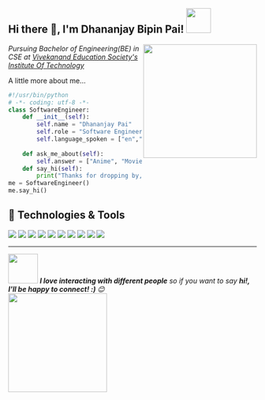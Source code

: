<h2>Hi there &#128075;, I'm Dhananjay Bipin Pai! <img src="https://bardotbrush.com/wp-content/uploads/2019/04/Untitled_Artwork-2.gif" width="50"></h2>
<img align='right' src="https://blog.commlabindia.com/wp-content/uploads/2019/07/animated-gifs-corporate-training.gif" width="230">
<p><em>Pursuing Bachelor of Engineering(BE) in CSE at <a href="https://vesit.ves.ac.in/">Vivekanand Education Society's Institute Of Technology</a>
</em></p>
 A little more about me...  

```python
#!/usr/bin/python
# -*- coding: utf-8 -*-
class SoftwareEngineer:
    def __init__(self):
        self.name = "Dhananjay Pai"
        self.role = "Software Engineer"
        self.language_spoken = ["en","hi"]
 
    def ask_me_about(self):
        self.answer = ["Anime", "Movies", "Sports", "Tech"]
    def say_hi(self):
        print("Thanks for dropping by, hope you find some of my work interesting.")
me = SoftwareEngineer()
me.say_hi()
```

## 🔧 Technologies & Tools

![](https://img.shields.io/badge/OS-Windows-informational?style=flat&logo=windows&logoColor=white&color=6aa6f8)
![](https://img.shields.io/badge/Editor-VS_Code-informational?style=flat&logo=visual-studio-code&logoColor=white&color=6aa6f8)
![](https://img.shields.io/badge/Code-Python-informational?style=flat&logo=python&logoColor=white&color=6aa6f8)
![](https://img.shields.io/badge/Code-Java-informational?style=flat&logo=java&logoColor=white&color=6aa6f8)
![](https://img.shields.io/badge/Code-C++-informational?style=flat&logo=c++&logoColor=white&color=6aa6f8)
![](https://img.shields.io/badge/Code-JavaScript-informational?style=flat&logo=javascript&logoColor=white&color=6aa6f8)
![](https://img.shields.io/badge/Code-C-informational?style=flat&logo=c&logoColor=white&color=6aa6f8)
![](https://img.shields.io/badge/Tools-SQLite-informational?style=flat&logo=sqlite&logoColor=white&color=6aa6f8)
![](https://img.shields.io/badge/Tools-Flask-informational?style=flat&logo=flask&logoColor=white&color=6aa6f8)
![](https://img.shields.io/badge/Tools-Django-informational?style=flat&logo=django&logoColor=white&color=6aa6f8)

---

<img src="https://media.giphy.com/media/LnQjpWaON8nhr21vNW/giphy.gif" width="60"> <em><b>I love interacting with different people</b> so if you want to say <b>hi!, I'll be happy to connect! :) </b> 😊</em>
<br>
<img src="https://media.tenor.com/images/53676346a29801bdbf00c768004645d8/tenor.gif" width='200'>
